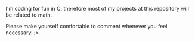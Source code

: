 I'm coding for fun in C, therefore most of my projects at this repository will be related to math.

Please make yourself comfortable to comment whenever you feel necessary. ;>
